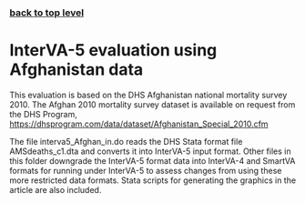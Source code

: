 ### [back to top level](https://github.com/peterbyass/InterVA-5)

# InterVA-5 evaluation using Afghanistan data

This evaluation is based on the DHS Afghanistan national mortality survey 2010. The Afghan 2010 mortality survey dataset is available on request from the DHS Program, https://dhsprogram.com/data/dataset/Afghanistan_Special_2010.cfm

The file interva5_Afghan_in.do reads the DHS Stata format file AMSdeaths_c1.dta and converts it into InterVA-5 input format. Other files in this folder downgrade the InterVA-5 format data into InterVA-4 and SmartVA formats for running under InterVA-5 to assess changes from using these more restricted data formats. Stata scripts for generating the graphics in the article are also included.
